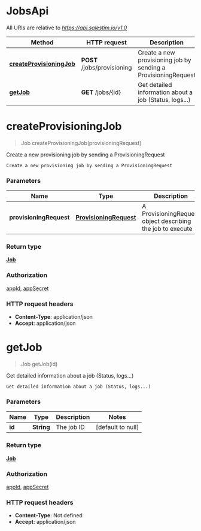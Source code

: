 # JobsApi

All URIs are relative to *https://api.salestim.io/v1.0*

Method | HTTP request | Description
------------- | ------------- | -------------
[**createProvisioningJob**](JobsApi.md#createProvisioningJob) | **POST** /jobs/provisioning | Create a new provisioning job by sending a ProvisioningRequest
[**getJob**](JobsApi.md#getJob) | **GET** /jobs/{id} | Get detailed information about a job (Status, logs...)


<a name="createProvisioningJob"></a>
# **createProvisioningJob**
> Job createProvisioningJob(provisioningRequest)

Create a new provisioning job by sending a ProvisioningRequest

    Create a new provisioning job by sending a ProvisioningRequest

### Parameters

Name | Type | Description  | Notes
------------- | ------------- | ------------- | -------------
 **provisioningRequest** | [**ProvisioningRequest**](..//Models/ProvisioningRequest.md)| A ProvisioningRequest object describing the job to execute |

### Return type

[**Job**](..//Models/Job.md)

### Authorization

[appId](../README.md#appId), [appSecret](../README.md#appSecret)

### HTTP request headers

- **Content-Type**: application/json
- **Accept**: application/json

<a name="getJob"></a>
# **getJob**
> Job getJob(id)

Get detailed information about a job (Status, logs...)

    Get detailed information about a job (Status, logs...)

### Parameters

Name | Type | Description  | Notes
------------- | ------------- | ------------- | -------------
 **id** | **String**| The job ID | [default to null]

### Return type

[**Job**](..//Models/Job.md)

### Authorization

[appId](../README.md#appId), [appSecret](../README.md#appSecret)

### HTTP request headers

- **Content-Type**: Not defined
- **Accept**: application/json

